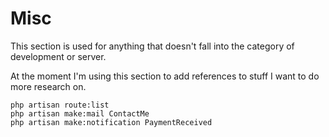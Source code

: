 # Misc

This section is used for anything that doesn't fall into the category of development or server.

At the moment I'm using this section to add references to stuff I want to do more research on.

```
php artisan route:list
php artisan make:mail ContactMe
php artisan make:notification PaymentReceived
```
